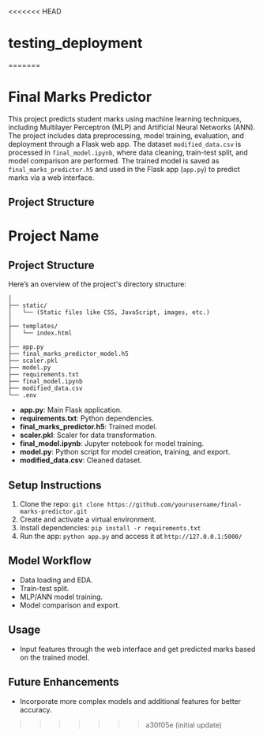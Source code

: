 <<<<<<< HEAD
# testing_deployment
=======
# Final Marks Predictor

This project predicts student marks using machine learning techniques, including Multilayer Perceptron (MLP) and Artificial Neural Networks (ANN). The project includes data preprocessing, model training, evaluation, and deployment through a Flask web app. The dataset `modified_data.csv` is processed in `final_model.ipynb`, where data cleaning, train-test split, and model comparison are performed. The trained model is saved as `final_marks_predictor.h5` and used in the Flask app (`app.py`) to predict marks via a web interface.

## Project Structure

# Project Name

## Project Structure

Here’s an overview of the project's directory structure:

```plaintext
│
├── static/
│   └── (Static files like CSS, JavaScript, images, etc.)
│
├── templates/
│   └── index.html
│
├── app.py
├── final_marks_predictor_model.h5
├── scaler.pkl
├── model.py
├── requirements.txt
├── final_model.ipynb
├── modified_data.csv
└── .env

```
- **app.py**: Main Flask application.
- **requirements.txt**: Python dependencies.
- **final_marks_predictor.h5**: Trained model.
- **scaler.pkl**: Scaler for data transformation.
- **final_model.ipynb**: Jupyter notebook for model training.
- **model.py**: Python script for model creation, training, and export.
- **modified_data.csv**: Cleaned dataset.

## Setup Instructions
1. Clone the repo: `git clone https://github.com/yourusername/final-marks-predictor.git`
2. Create and activate a virtual environment.
3. Install dependencies: `pip install -r requirements.txt`
4. Run the app: `python app.py` and access it at `http://127.0.0.1:5000/`

## Model Workflow
- Data loading and EDA.
- Train-test split.
- MLP/ANN model training.
- Model comparison and export.

## Usage
- Input features through the web interface and get predicted marks based on the trained model.

## Future Enhancements
- Incorporate more complex models and additional features for better accuracy.
>>>>>>> a30f05e (initial update)
